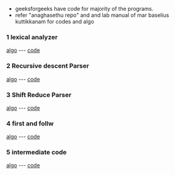 - geeksforgeeks have code for majority of the programs.
- refer "anaghasethu repo" and and lab manual of mar baselius kuttikkanam for codes and algo

### 1 lexical analyzer
[algo](1.%20lexical%20analyzer/algo.md) ---
[code](1.%20lexical%20analyzer/gpt-lex.c)

### 2 Recursive descent Parser
[algo](2.%20recursive%20descent%20parser/algo.md) ---
[code](2.%20recursive%20descent%20parser/gpt-rdp.c)

### 3 Shift Reduce Parser
[algo](3%20shift%20reduce%20parser/algo.md) ---
[code](3%20shift%20reduce%20parser/gpt-shift%20reduce.c)

### 4 first and follw
[algo](4.%20first%20and%20follow/algo.md) ---
[code](4.%20first%20and%20follow/gpt-first%20and%20follw.c)

### 5 intermediate code
[algo](5.%20intermediate%20code/algo.md) ---
[code](5.%20intermediate%20code/gpt-intercode.c)



